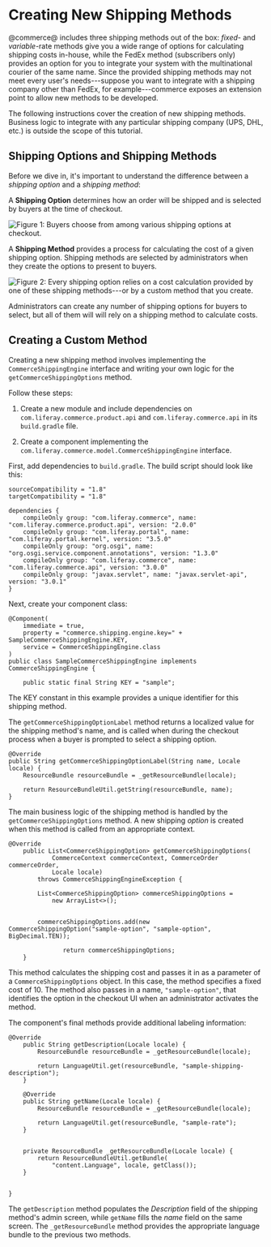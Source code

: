 # Creating New Shipping Methods

@commerce@ includes three shipping methods out of the box: *fixed*- and
*variable*-rate methods give you a wide range of options for calculating
shipping costs in-house, while the FedEx method (subscribers only) provides an
option for you to integrate your system with the multinational courier of the
same name. Since the provided shipping methods may not meet every user's
needs---suppose you want to integrate with a shipping company other than FedEx,
for example---commerce exposes an extension point to allow new methods to be
developed.

The following instructions cover the creation of new shipping methods.
Business logic to integrate with any particular shipping company (UPS, DHL,
etc.) is outside the scope of this tutorial.

## Shipping Options and Shipping Methods

Before we dive in, it's important to understand the difference between a
*shipping option* and a *shipping method*:

A **Shipping Option** determines how an order will be shipped and is selected
by buyers at the time of checkout.

![Figure 1: Buyers choose from among various shipping options at checkout.](../../images/shipping-options.png)

A **Shipping Method** provides a process for calculating the cost of a given
shipping option. Shipping methods are selected by administrators when they
create the options to present to buyers.

![Figure 2: Every shipping option relies on a cost calculation provided by one of these shipping methods---or by a custom method that you create.](../../images/shipping-methods.png)

Administrators can create any number of shipping options for buyers to select,
but all of them will will rely on a shipping method to calculate costs.

## Creating a Custom Method

Creating a new shipping method involves implementing the
`CommerceShippingEngine` interface and writing your own logic for the
`getCommerceShippingOptions` method.

Follow these steps:

1.  Create a new module and include dependencies on
    `com.liferay.commerce.product.api` and `com.liferay.commerce.api` in its `build.gradle`
    file.

2.  Create a component implementing the
    `com.liferay.commerce.model.CommerceShippingEngine` interface.

First, add dependencies to `build.gradle`. The build script should look like
this:

    sourceCompatibility = "1.8"
    targetCompatibility = "1.8"

    dependencies {
        compileOnly group: "com.liferay.commerce", name: "com.liferay.commerce.product.api", version: "2.0.0"
        compileOnly group: "com.liferay.portal", name: "com.liferay.portal.kernel", version: "3.5.0"
        compileOnly group: "org.osgi", name: "org.osgi.service.component.annotations", version: "1.3.0"
        compileOnly group: "com.liferay.commerce", name: "com.liferay.commerce.api", version: "3.0.0"
        compileOnly group: "javax.servlet", name: "javax.servlet-api", version: "3.0.1"
    }

Next, create your component class:

    @Component(
        immediate = true,
        property = "commerce.shipping.engine.key=" + SampleCommerceShippingEngine.KEY,
        service = CommerceShippingEngine.class
    )
    public class SampleCommerceShippingEngine implements CommerceShippingEngine {

        public static final String KEY = "sample";

The KEY constant in this example provides a unique identifier for this shipping
method.

The `getCommerceShippingOptionLabel` method returns a localized value for the
shipping method's name, and is called when during the checkout process when
a buyer is prompted to select a shipping option.

    @Override
    public String getCommerceShippingOptionLabel(String name, Locale locale) {
        ResourceBundle resourceBundle = _getResourceBundle(locale);

        return ResourceBundleUtil.getString(resourceBundle, name);
    }

The main business logic of the shipping method is handled by the
`getCommerceShippingOptions` method. A new shipping *option* is created when
this method is called from an appropriate context.

    @Override
        public List<CommerceShippingOption> getCommerceShippingOptions(
                CommerceContext commerceContext, CommerceOrder commerceOrder,
                Locale locale)
            throws CommerceShippingEngineException {

            List<CommerceShippingOption> commerceShippingOptions =
                new ArrayList<>();


            commerceShippingOptions.add(new CommerceShippingOption("sample-option", "sample-option", BigDecimal.TEN));
            
                   return commerceShippingOptions;
        }

This method calculates the shipping cost and passes it in as a parameter of
a `CommerceShippingOptions` object. In this case, the method specifies a fixed
cost of 10. The method also passes in a name, `"sample-option"`, that
identifies the option in the checkout UI when an administrator activates the
method.

The component's final methods provide additional labeling information:

    @Override
        public String getDescription(Locale locale) {
            ResourceBundle resourceBundle = _getResourceBundle(locale);

            return LanguageUtil.get(resourceBundle, "sample-shipping-description");
        }

        @Override
        public String getName(Locale locale) {
            ResourceBundle resourceBundle = _getResourceBundle(locale);

            return LanguageUtil.get(resourceBundle, "sample-rate");
        }


        private ResourceBundle _getResourceBundle(Locale locale) {
            return ResourceBundleUtil.getBundle(
                "content.Language", locale, getClass());
        }


    }

The `getDescription` method populates the *Description* field of the shipping
method's  admin screen, while `getName` fills the *name* field on the same
screen. The `_getResourceBundle` method provides the appropriate language
bundle to the previous two methods.

